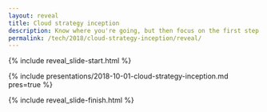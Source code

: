 ```yaml
---
layout: reveal
title: Cloud strategy inception
description: Know where you're going, but then focus on the first step not the destination.
permalink: /tech/2018/cloud-strategy-inception/reveal/
---
```


{% include reveal_slide-start.html %}

{% include presentations/2018-10-01-cloud-strategy-inception.md pres=true %}

{% include reveal_slide-finish.html %}
